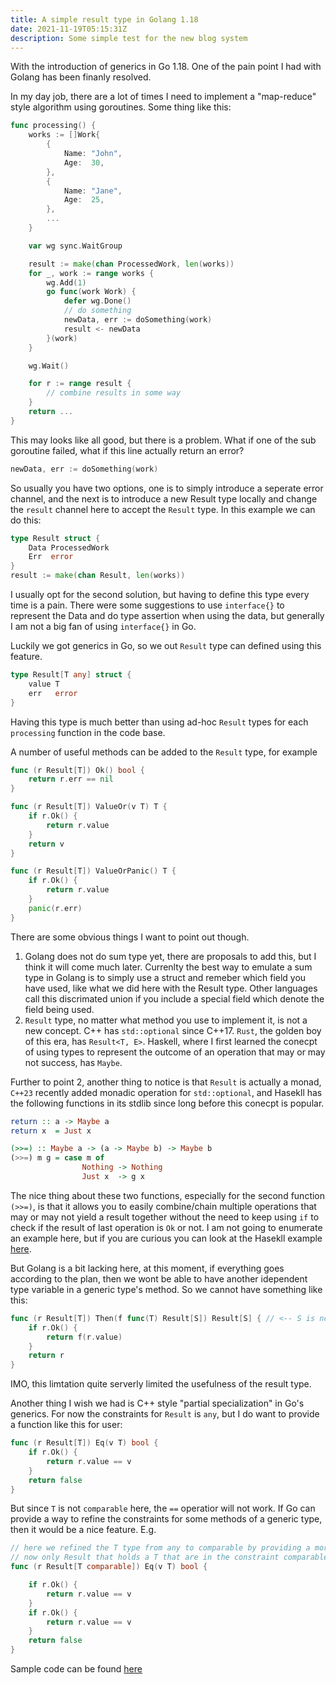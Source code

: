 ```yaml
---
title: A simple result type in Golang 1.18
date: 2021-11-19T05:15:31Z
description: Some simple test for the new blog system
---
```


With the introduction of generics in Go 1.18. One of the pain point I had with Golang has been finanly resolved.

In my day job, there are a lot of times I need to implement a "map-reduce" style algorithm using goroutines. Some thing like this:

```go
func processing() {
    works := []Work{
        {
            Name: "John",
            Age:  30,
        },
        {
            Name: "Jane",
            Age:  25,
        },
        ...
    }

    var wg sync.WaitGroup

    result := make(chan ProcessedWork, len(works))
    for _, work := range works {
        wg.Add(1)
        go func(work Work) {
            defer wg.Done()
            // do something
            newData, err := doSomething(work)
            result <- newData
        }(work)
    }

    wg.Wait()

    for r := range result {
        // combine results in some way
    }
    return ...
}
```

This may looks like all good, but there is a problem. What if one of the sub goroutine failed, what if this line actually return an error?

```go
newData, err := doSomething(work)
```

So usually you have two options, one is to simply introduce a seperate error channel, and the next is to introduce a new Result type locally and change the `result` channel here to accept the `Result` type. In this example we can do this:

```go
type Result struct {
    Data ProcessedWork
    Err  error
}
result := make(chan Result, len(works))
```

I usually opt for the second solution, but having to define this type every time is a pain. There were some suggestions to use `interface{}` to represent the Data and do type assertion when using the data, but generally I am not a big fan of using `interface{}` in Go.

Luckily we got generics in Go, so we out `Result` type can defined using this feature.

```go
type Result[T any] struct {
	value T
	err   error
}
```

Having this type is much better than using ad-hoc `Result` types for each `processing` function in the code base.

A number of useful methods can be added to the `Result` type, for example

```go
func (r Result[T]) Ok() bool {
	return r.err == nil
}

func (r Result[T]) ValueOr(v T) T {
	if r.Ok() {
		return r.value
	}
	return v
}

func (r Result[T]) ValueOrPanic() T {
	if r.Ok() {
		return r.value
	}
	panic(r.err)
}
```

There are some obvious things I want to point out though.

1. Golang does not do sum type yet, there are proposals to add this, but I think it will come much later. Currenlty the best way to emulate a sum type in Golang is to simply use a struct and remeber which field you have used, like what we did here with the Result type. Other languages call this discrimated union if you include a special field which denote the field being used.
2. `Result` type, no matter what method you use to implement it, is not a new concept. C++ has `std::optional` since C++17. `Rust`, the golden boy of this era, has `Result<T, E>`. Haskell, where I first learned the conecpt of using types to represent the outcome of an operation that may or may not success, has `Maybe`.

Further to point 2, another thing to notice is that `Result` is actually a monad, `C++23` recently added monadic operation for `std::optional`, and Hasekll has the following functions in its stdlib since long before this conecpt is popular.

```haskell
return :: a -> Maybe a
return x  = Just x

(>>=) :: Maybe a -> (a -> Maybe b) -> Maybe b
(>>=) m g = case m of
                Nothing -> Nothing
                Just x  -> g x
```

The nice thing about these two functions, especially for the second function `(>>=)`, is that it allows you to easily combine/chain multiple operations that may or may not yield a result together without the need to keep using `if` to check if the result of last operation is `Ok` or not. I am not going to enumerate an example here, but if you are curious you can look at the Hasekll example [here](https://en.wikibooks.org/wiki/Haskell/Understanding_monads/Maybe).

But Golang is a bit lacking here, at this moment, if everything goes according to the plan, then we wont be able to have another idependent type variable in a generic type's method. So we cannot have something like this:

```go
func (r Result[T]) Then(f func(T) Result[S]) Result[S] { // <-- S is not allowed, we can only use T
	if r.Ok() {
		return f(r.value)
	}
	return r
}
```

IMO, this limtation quite serverly limited the usefulness of the result type.

Another thing I wish we had is C++ style "partial specialization" in Go's generics. For now the constraints for `Result` is `any`, but I do want to provide a function like this for user:

```go
func (r Result[T]) Eq(v T) bool {
    if r.Ok() {
        return r.value == v
    }
    return false
}
```

But since `T` is not `comparable` here, the `==` operatior will not work. If Go can provide a way to refine the constraints for some methods of a generic type, then it would be a nice feature. E.g.

```go
// here we refined the T type from any to comparable by providing a more precise constraints in the method receiver type
// now only Result that holds a T that are in the constraint comparable will have this method enabled.
func (r Result[T comparable]) Eq(v T) bool {

    if r.Ok() {
        return r.value == v
    }
    if r.Ok() {
        return r.value == v
    }
    return false
}
```

Sample code can be found [here](https://github.com/bobfang1992/go-result)
